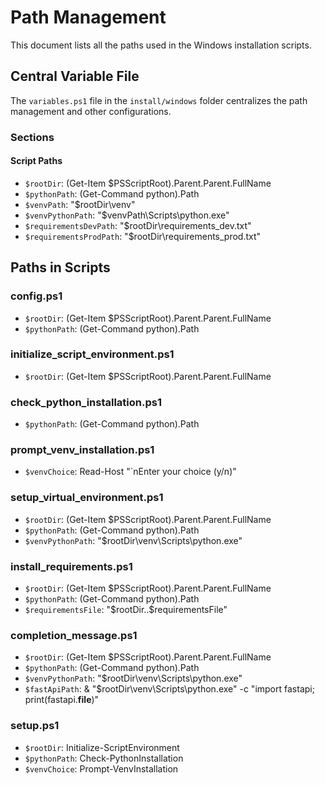 # Path Management

This document lists all the paths used in the Windows installation scripts.

## Central Variable File

The `variables.ps1` file in the `install/windows` folder centralizes the path management and other configurations.

### Sections

#### Script Paths

- `$rootDir`: (Get-Item $PSScriptRoot).Parent.Parent.FullName
- `$pythonPath`: (Get-Command python).Path
- `$venvPath`: "$rootDir\venv"
- `$venvPythonPath`: "$venvPath\Scripts\python.exe"
- `$requirementsDevPath`: "$rootDir\requirements_dev.txt"
- `$requirementsProdPath`: "$rootDir\requirements_prod.txt"

## Paths in Scripts

### config.ps1

- `$rootDir`: (Get-Item $PSScriptRoot).Parent.Parent.FullName
- `$pythonPath`: (Get-Command python).Path

### initialize_script_environment.ps1

- `$rootDir`: (Get-Item $PSScriptRoot).Parent.Parent.FullName

### check_python_installation.ps1

- `$pythonPath`: (Get-Command python).Path

### prompt_venv_installation.ps1

- `$venvChoice`: Read-Host "`nEnter your choice (y/n)"

### setup_virtual_environment.ps1

- `$rootDir`: (Get-Item $PSScriptRoot).Parent.Parent.FullName
- `$pythonPath`: (Get-Command python).Path
- `$venvPythonPath`: "$rootDir\venv\Scripts\python.exe"

### install_requirements.ps1

- `$rootDir`: (Get-Item $PSScriptRoot).Parent.Parent.FullName
- `$pythonPath`: (Get-Command python).Path
- `$requirementsFile`: "$rootDir\..\$requirementsFile"

### completion_message.ps1

- `$rootDir`: (Get-Item $PSScriptRoot).Parent.Parent.FullName
- `$pythonPath`: (Get-Command python).Path
- `$venvPythonPath`: "$rootDir\venv\Scripts\python.exe"
- `$fastApiPath`: & "$rootDir\venv\Scripts\python.exe" -c "import fastapi; print(fastapi.__file__)"

### setup.ps1

- `$rootDir`: Initialize-ScriptEnvironment
- `$pythonPath`: Check-PythonInstallation
- `$venvChoice`: Prompt-VenvInstallation
